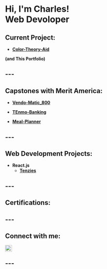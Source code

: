 

<h1>Hi, I'm Charles! <br/> <b>Web Devoloper</b></h1>

<!--
<br/><a href="https://github.com/joshmadakor1">Programmer</a>, <a href="https://www.linkedin.com/in/joshmadakor/">Cybersecurity Professional</a>, <a href="https://www.youtube.com/c/joshmadakor">YouTuber</a></h1>
-->
<h2> Current Project: </h2>

- <b>[Color-Theory-Aid](https://github.com/granthamj88/Color-Theory-Aid)</b> 

<b>(and This Portfolio)</b>

<h2> ---</h2>

<h2> Capstones with Merit America:</h2>

  - <b>[Vendo-Matic_800](https://github.com/granthamj88/Vendo-Matic_800-repo)</b> 
  
  - <b>[TEnmo-Banking](https://github.com/granthamj88/TEnmo-banking)</b>
  
  - <b>[Meal-Planner](https://github.com/granthamj88/Meal_planner)</b>
    
<h2> ---</h2>

<h2> Web Development Projects:</h2>

- <b>React.js</b> <br/>
  - <b>[Tenzies](https://github.com/granthamj88/Tenzies)</b>

<h2> ---</h2>
<!--
//buliton example
- <b>Data Structures and Algorithms Practice (AlgoExpert)</b>
- [Praciting DS & Algos in Python](https://github.com/joshmadakor1/Algorithms-Practice)
-->
<h2> Certifications: </h2>
<h2> ---</h2>
<!-- 
//youtube link example
<h2>📺 Popular YouTube Videos</h2>
- [How to get into Cybersecurity Starting From Zero](https://www.youtube.com/watch?v=a83ASGn_V_s)
-->

<!-- social likn example -->
<h2> Connect with me:</h2>

[<img align="left" alt="JoshMadakor | LinkedIn" width="22px" src="https://cdn.jsdelivr.net/npm/simple-icons@v3/icons/linkedin.svg" />][linkedin]

[linkedin]: https://www.linkedin.com/in/charles-grantham/
<br/>
<h2> ---</h2>
<!--
**joshmadakor1/joshmadakor1** is a ✨ _special_ ✨ repository because its `README.md` (this file) appears on your GitHub profile.

Here are some ideas to get you started:

- 🔭 I’m currently working on ...
- 🌱 I’m currently learning ...
- 👯 I’m looking to collaborate on ...
- 🤔 I’m looking for help with ...
- 💬 Ask me about ...
- 📫 How to reach me: ...
- 😄 Pronouns: ...
- ⚡ Fun fact: ...
-->
